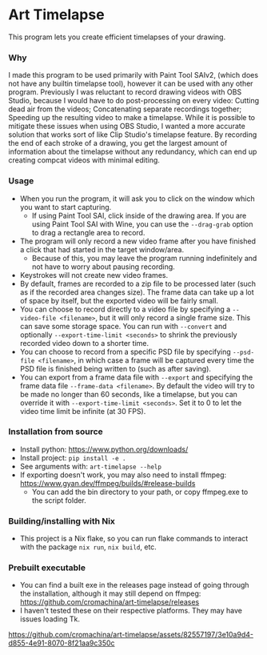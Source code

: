 # Art Timelapse
This program lets you create efficient timelapses of your drawing.

### Why
I made this program to be used primarily with Paint Tool SAIv2, (which does not have any builtin timelapse tool), however it can be used with any other program.
Previously I was reluctant to record drawing videos with OBS Studio, because I would have to do post-processing on every video:
Cutting dead air from the videos; Concatenating separate recordings together; Speeding up the resulting video to make a timelapse.
While it is possible to mitigate these issues when using OBS Studio, I wanted a more accurate solution that works sort of like Clip Studio's timelapse feature.
By recording the end of each stroke of a drawing, you get the largest amount of information about the timelapse without any redundancy, which can end up creating compcat videos with minimal editing.

### Usage
- When you run the program, it will ask you to click on the window which you want to start capturing.
  - If using Paint Tool SAI, click inside of the drawing area. If you are using Paint Tool SAI with Wine, you can use the `--drag-grab` option to drag a rectangle area to record.
- The program will only record a new video frame after you have finished a click that had started in the target window/area.
  - Because of this, you may leave the program running indefinitely and not have to worry about pausing recording.
- Keystrokes will not create new video frames.
- By default, frames are recorded to a zip file to be processed later (such as if the recorded area changes size). The frame data can take up a lot of space by itself, but the exported video will be fairly small.
- You can choose to record directly to a video file by specifying a `--video-file <filename>`, but it will only record a single frame size. This can save some storage space. You can run with `--convert` and optionally `--export-time-limit <seconds>` to shrink the previously recorded video down to a shorter time.
- You can choose to record from a specific PSD file by specifying `--psd-file <filename>`, in which case a frame will be captured every time the PSD file is finished being written to (such as after saving).
- You can export from a frame data file with `--export` and specifying the frame data file `--frame-data <filename>`. By default the video will try to be made no longer than 60 seconds, like a timelapse, but you can override it with `--export-time-limit <seconds>`. Set it to 0 to let the video time limit be infinite (at 30 FPS).

### Installation from source
- Install python: https://www.python.org/downloads/
- Install project: `pip install -e .`
- See arguments with: `art-timelapse --help`
- If exporting doesn't work, you may also need to install ffmpeg: https://www.gyan.dev/ffmpeg/builds/#release-builds
  - You can add the bin directory to your path, or copy ffmpeg.exe to the script folder.

### Building/installing with Nix
- This project is a Nix flake, so you can run flake commands to interact with the package `nix run`, `nix build`, etc.

### Prebuilt executable
- You can find a built exe in the releases page instead of going through the installation, although it may still depend on ffmpeg: https://github.com/cromachina/art-timelapse/releases
- I haven't tested these on their respective platforms. They may have issues loading Tk.

https://github.com/cromachina/art-timelapse/assets/82557197/3e10a9d4-d855-4e91-8070-8f21aa9c350c

